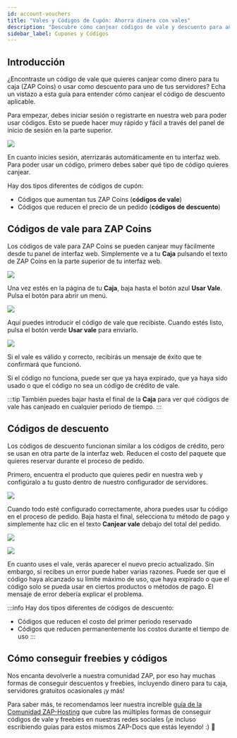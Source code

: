 ```yaml
---
id: account-vouchers
title: "Vales y Códigos de Cupón: Ahorra dinero con vales"
description: "Descubre cómo canjear códigos de vale y descuento para añadir ZAP Coins o ahorrar en pedidos de servidores → Aprende más ahora"
sidebar_label: Cupones y Códigos
---
```


## Introducción
¿Encontraste un código de vale que quieres canjear como dinero para tu caja (ZAP Coins) o usar como descuento para uno de tus servidores? Echa un vistazo a esta guía para entender cómo canjear el código de descuento aplicable.

Para empezar, debes iniciar sesión o registrarte en nuestra web para poder usar códigos. Esto se puede hacer muy rápido y fácil a través del panel de inicio de sesión en la parte superior.

![](https://github.com/zaphosting/docs/assets/42719082/f81bcb46-2129-47c9-ab98-90b746e01fd0)

En cuanto inicies sesión, aterrizarás automáticamente en tu interfaz web. Para poder usar un código, primero debes saber qué tipo de código quieres canjear.

Hay dos tipos diferentes de códigos de cupón:
- Códigos que aumentan tus ZAP Coins (**códigos de vale**)
- Códigos que reducen el precio de un pedido (**códigos de descuento**)

## Códigos de vale para ZAP Coins
Los códigos de vale para ZAP Coins se pueden canjear muy fácilmente desde tu panel de interfaz web. Simplemente ve a tu **Caja** pulsando el texto de ZAP Coins en la parte superior de tu interfaz web.

![](https://github.com/zaphosting/docs/assets/42719082/e436f9d9-ad85-482a-90fa-03fe6cd6836e)

Una vez estés en la página de tu **Caja**, baja hasta el botón azul **Usar Vale**. Pulsa el botón para abrir un menú.

![](https://github.com/zaphosting/docs/assets/42719082/cee125ff-06b1-460b-a4d9-8c71157c50c4)

Aquí puedes introducir el código de vale que recibiste. Cuando estés listo, pulsa el botón verde **Usar vale** para enviarlo.

![](https://github.com/zaphosting/docs/assets/42719082/0daa73de-00a6-4079-9e93-c12d9df8f222)

Si el vale es válido y correcto, recibirás un mensaje de éxito que te confirmará que funcionó.

Si el código no funciona, puede ser que ya haya expirado, que ya haya sido usado o que el código no sea un código de crédito de vale.

:::tip
También puedes bajar hasta el final de la **Caja** para ver qué códigos de vale has canjeado en cualquier periodo de tiempo.
:::

## Códigos de descuento
Los códigos de descuento funcionan similar a los códigos de crédito, pero se usan en otra parte de la interfaz web. Reducen el costo del paquete que quieres reservar durante el proceso de pedido.

Primero, encuentra el producto que quieres pedir en nuestra web y configúralo a tu gusto dentro de nuestro configurador de servidores.

![](https://github.com/zaphosting/docs/assets/42719082/93fce0a9-1ff6-4878-9625-6581361324ef)

Cuando todo esté configurado correctamente, ahora puedes usar tu código en el proceso de pedido. Baja hasta el final, selecciona tu método de pago y simplemente haz clic en el texto **Canjear vale** debajo del total del pedido.

![](https://github.com/zaphosting/docs/assets/42719082/8e27371d-a9db-4dae-bc52-6861fcbc5598)

![](https://github.com/zaphosting/docs/assets/42719082/6502ef6a-16bf-4066-a25d-58d312caa0f1)

En cuanto uses el vale, verás aparecer el nuevo precio actualizado. Sin embargo, si recibes un error puede haber varias razones. Puede ser que el código haya alcanzado su límite máximo de uso, que haya expirado o que el código solo se pueda usar en ciertos productos o métodos de pago. El mensaje de error debería explicar el problema.

:::info
Hay dos tipos diferentes de códigos de descuento: 
- Códigos que reducen el costo del primer periodo reservado
- Códigos que reducen permanentemente los costos durante el tiempo de uso
:::

## Cómo conseguir freebies y códigos
Nos encanta devolverle a nuestra comunidad ZAP, por eso hay muchas formas de conseguir descuentos y freebies, incluyendo dinero para tu caja, servidores gratuitos ocasionales ¡y más!

Para saber más, te recomendamos leer nuestra increíble [guía de la Comunidad ZAP-Hosting](community-info.md) que cubre las múltiples formas de conseguir códigos de vale y freebies en nuestras redes sociales (¡e incluso escribiendo guías para estos mismos ZAP-Docs que estás leyendo! :) 💚

